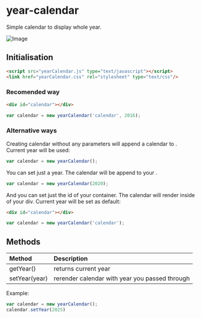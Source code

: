 # year-calendar
Simple calendar to display whole year.

![Image](https://picload.org/image/rdrroddc/yearcalendar.jpg)

## Initialisation
```html
<script src="yearCalendar.js" type="text/javascript"></script>
<link href="yearCalendar.css" rel="stylesheet" type="text/css"/>
```
### Recomended way
```html
<div id="calendar"></div>
```
```javascript
var calendar = new yearCalendar('calendar', 2016);
```
### Alternative ways
Creating calendar without any parameters will append a calendar to <body>. Current year will be used:
```javascript
var calendar = new yearCalendar();
```
You can set just a year. The calendar will be append to your <body>.
```javascript
var calendar = new yearCalendar(2020);
```
And you can set just the id of your container. The calendar will  render inside of your div. Current year will be set as default:
```html
<div id="calendar"></div>
```
```javascript
var calendar = new yearCalendar('calendar');
```
## Methods
| Method        | Description   |
| :------------ | :-------------  |
| getYear()     | returns current year |
| setYear(year) | rerender calendar with year you passed through |
Example: 
```javascript
var calendar = new yearCalendar();
calendar.setYear(2025)
```






